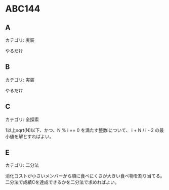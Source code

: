 # ABC144

## A
カテゴリ: 実装

やるだけ

## B
カテゴリ: 実装

やるだけ

## C
カテゴリ: 全探索

1以上sqrt(N)以下、かつ、N % i == 0 を満たす整数iについて、 i + N / i - 2 の最小値を解とすればよい。

## E
カテゴリ: 二分法

消化コストが小さいメンバーから順に食べにくさが大きい食べ物を割り当てる。
二分法で成績Cを達成できるかを二分法で求めればよい。

